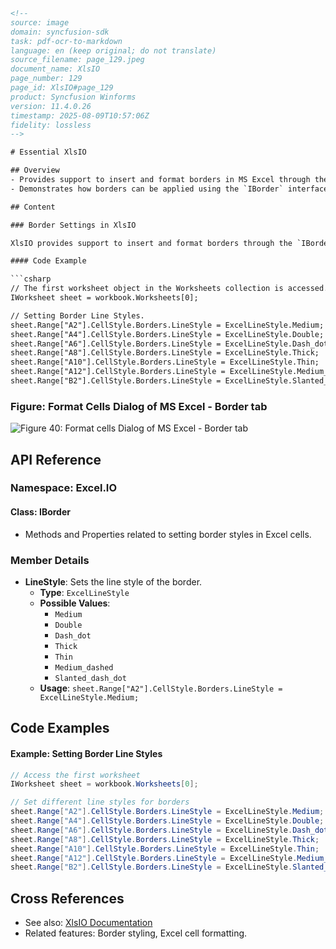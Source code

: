 ```html
<!-- 
source: image
domain: syncfusion-sdk
task: pdf-ocr-to-markdown
language: en (keep original; do not translate)
source_filename: page_129.jpeg
document_name: XlsIO
page_number: 129
page_id: XlsIO#page_129
product: Syncfusion Winforms
version: 11.4.0.26
timestamp: 2025-08-09T10:57:06Z
fidelity: lossless
-->

# Essential XlsIO

## Overview
- Provides support to insert and format borders in MS Excel through the `IBorder` interface.
- Demonstrates how borders can be applied using the `IBorder` interface in C#.

## Content

### Border Settings in XlsIO

XlsIO provides support to insert and format borders through the `IBorder` interface. The following code example illustrates how this can be done.

#### Code Example

```csharp
// The first worksheet object in the Worksheets collection is accessed.
IWorksheet sheet = workbook.Worksheets[0];

// Setting Border Line Styles.
sheet.Range["A2"].CellStyle.Borders.LineStyle = ExcelLineStyle.Medium;
sheet.Range["A4"].CellStyle.Borders.LineStyle = ExcelLineStyle.Double;
sheet.Range["A6"].CellStyle.Borders.LineStyle = ExcelLineStyle.Dash_dot;
sheet.Range["A8"].CellStyle.Borders.LineStyle = ExcelLineStyle.Thick;
sheet.Range["A10"].CellStyle.Borders.LineStyle = ExcelLineStyle.Thin;
sheet.Range["A12"].CellStyle.Borders.LineStyle = ExcelLineStyle.Medium_dashed;
sheet.Range["B2"].CellStyle.Borders.LineStyle = ExcelLineStyle.Slanted_dash_dot;
```

### Figure: Format Cells Dialog of MS Excel - Border tab
![Figure 40: Format cells Dialog of MS Excel - Border tab](https://i.imgur.com/ExampleFigure.png)

## API Reference

### Namespace: Excel.IO

#### Class: IBorder
- Methods and Properties related to setting border styles in Excel cells.

### Member Details
- **LineStyle**: Sets the line style of the border.
  - **Type**: `ExcelLineStyle`
  - **Possible Values**:
    - `Medium`
    - `Double`
    - `Dash_dot`
    - `Thick`
    - `Thin`
    - `Medium_dashed`
    - `Slanted_dash_dot`
  - **Usage**: `sheet.Range["A2"].CellStyle.Borders.LineStyle = ExcelLineStyle.Medium;`

## Code Examples

#### Example: Setting Border Line Styles
```csharp
// Access the first worksheet
IWorksheet sheet = workbook.Worksheets[0];

// Set different line styles for borders
sheet.Range["A2"].CellStyle.Borders.LineStyle = ExcelLineStyle.Medium;
sheet.Range["A4"].CellStyle.Borders.LineStyle = ExcelLineStyle.Double;
sheet.Range["A6"].CellStyle.Borders.LineStyle = ExcelLineStyle.Dash_dot;
sheet.Range["A8"].CellStyle.Borders.LineStyle = ExcelLineStyle.Thick;
sheet.Range["A10"].CellStyle.Borders.LineStyle = ExcelLineStyle.Thin;
sheet.Range["A12"].CellStyle.Borders.LineStyle = ExcelLineStyle.Medium_dashed;
sheet.Range["B2"].CellStyle.Borders.LineStyle = ExcelLineStyle.Slanted_dash_dot;
```

## Cross References
- See also: [XlsIO Documentation](#XlsIO-Doc)
- Related features: Border styling, Excel cell formatting.

<!-- 
tags: [XlsIO, Border settings, MS Excel, IBorder interface, Excel formatting, Syncfusion Winforms]
keywords: [XlsIO, Border settings, ExcelLineStyle, IBorder, worksheet formatting, line styles]
-->
```